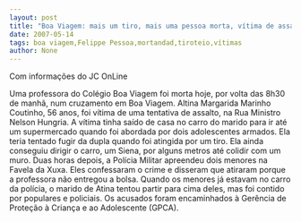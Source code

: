 ```yaml
---
layout: post
title: "Boa Viagem: mais um tiro, mais uma pessoa morta, vítima de assaltantes"
date: 2007-05-14
tags: boa viagem,Felippe Pessoa,mortandad,tiroteio,vítimas
author: None
---
```

Com informa&ccedil;&otilde;es do JC OnLine

Uma professora do Col&eacute;gio Boa Viagem foi morta hoje, por volta das 8h30 de manh&atilde;, num cruzamento em Boa Viagem. Altina Margarida Marinho Coutinho, 56 anos, foi v&iacute;tima de uma tentativa de assalto, na Rua&nbsp;Ministro Nelson Hungria.
A v&iacute;tima tinha sa&iacute;do de casa&nbsp;no carro do marido para ir at&eacute; um supermercado quando foi&nbsp;abordada por dois adolescentes&nbsp;armados. Ela teria tentado fugir da dupla quando foi atingida por um tiro.
Ela ainda conseguiu dirigir o carro, um Siena, por alguns metros at&eacute; colidir com um muro.
Duas horas depois, a Pol&iacute;cia Militar apreendeu dois menores na Favela da Xuxa. Eles confessaram o crime e disseram que atiraram porque a professora n&atilde;o entregou a bolsa.
Quando os menores j&aacute; estavam no carro da pol&iacute;cia, o marido de Atina tentou partir para cima deles, mas foi contido por populares e policiais.
Os acusados foram encaminhados &agrave;&nbsp;Ger&ecirc;ncia de Prote&ccedil;&atilde;o &agrave; Crian&ccedil;a e ao Adolescente (GPCA).  